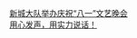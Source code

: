   
[新城大队举办庆祝“八一”文艺晚会](http://www.dianyue.me/archives/976/luxyx7uyhm9kynzl/)  
[用心发声，用实力说话！](http://www.dianyue.me/archives/804/hemb9m1rvxr4zio9/)